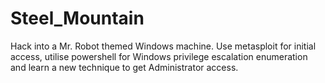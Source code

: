 # Steel_Mountain
Hack into a Mr. Robot themed Windows machine. Use metasploit for initial access, utilise powershell for Windows privilege escalation enumeration and learn a new technique to get Administrator access.
